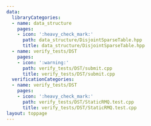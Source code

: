 ```yaml
---
data:
  libraryCategories:
  - name: data_structure
    pages:
    - icon: ':heavy_check_mark:'
      path: data_structure/DisjointSparseTable.hpp
      title: data_structure/DisjointSparseTable.hpp
  - name: verify_tests/DST
    pages:
    - icon: ':warning:'
      path: verify_tests/DST/submit.cpp
      title: verify_tests/DST/submit.cpp
  verificationCategories:
  - name: verify_tests/DST
    pages:
    - icon: ':heavy_check_mark:'
      path: verify_tests/DST/StaticRMQ.test.cpp
      title: verify_tests/DST/StaticRMQ.test.cpp
layout: toppage
---
```

